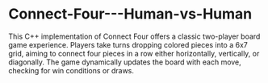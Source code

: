 # Connect-Four---Human-vs-Human
This C++ implementation of Connect Four offers a classic two-player board game experience. Players take turns dropping colored pieces into a 6x7 grid, aiming to connect four pieces in a row either horizontally, vertically, or diagonally. The game dynamically updates the board with each move, checking for win conditions or draws.
